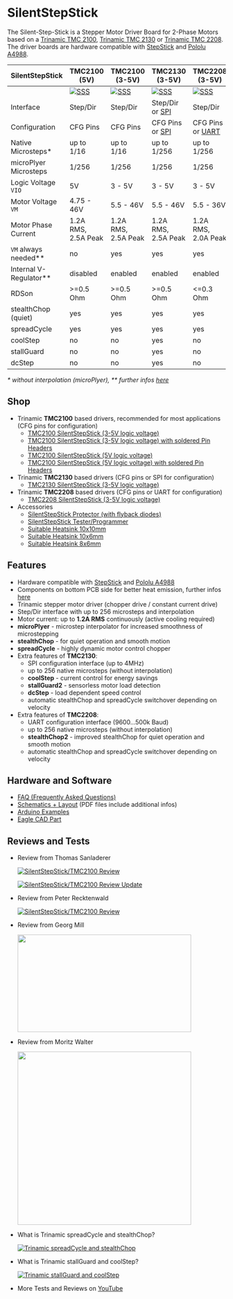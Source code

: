 # SilentStepStick
The Silent-Step-Stick is a Stepper Motor Driver Board for 2-Phase Motors based on a [Trinamic TMC 2100](http://www.trinamic.com/products/integrated-circuits/details/tmc2100/), [Trinamic TMC 2130](http://www.trinamic.com/products/integrated-circuits/details/tmc2130/) or [Trinamic TMC 2208](http://www.trinamic.com/products/integrated-circuits/details/tmc2208-la/).
The driver boards are hardware compatible with [StepStick](http://reprap.org/wiki/StepStick) and [Pololu A4988](https://www.pololu.com/product/1182).

SilentStepStick          | TMC2100 (5V)        | TMC2100 (3-5V)      | TMC2130 (3-5V)      | TMC2208 (3-5V)
------------------------ | ------------------- | ------------------- | ------------------- | -------------------
                         | [![SSS](https://github.com/watterott/SilentStepStick/raw/master/hardware/SilentStepStick-TMC2100_v12_5V.jpg)](http://www.watterott.com/en/SilentStepStick-TMC2100-5V) | [![SSS](https://github.com/watterott/SilentStepStick/raw/master/hardware/SilentStepStick-TMC2100_v12.jpg)](http://www.watterott.com/en/SilentStepStick) | [![SSS](https://github.com/watterott/SilentStepStick/raw/master/hardware/SilentStepStick-TMC2130_v10.jpg)](http://www.watterott.com/en/SilentStepStick-TMC2130) | [![SSS](https://github.com/watterott/SilentStepStick/raw/master/hardware/SilentStepStick-TMC2208_v10.jpg)](http://www.watterott.com/en/SilentStepStick-TMC2208)
Interface                | Step/Dir            | Step/Dir            | Step/Dir or [SPI](https://en.wikipedia.org/wiki/Serial_Peripheral_Interface_Bus) | Step/Dir
Configuration            | CFG Pins            | CFG Pins            | CFG Pins or [SPI](https://en.wikipedia.org/wiki/Serial_Peripheral_Interface_Bus) | CFG Pins or [UART](https://en.wikipedia.org/wiki/UART)
Native Microsteps*       | up to 1/16          | up to 1/16          | up to 1/256         | up to 1/256
microPlyer Microsteps    | 1/256               | 1/256               | 1/256               | 1/256
Logic Voltage ```VIO```  | 5V                  | 3 - 5V              | 3 - 5V              | 3 - 5V
Motor Voltage ```VM```   | 4.75 - 46V          | 5.5 - 46V           | 5.5 - 46V           | 5.5 - 36V
Motor Phase Current      | 1.2A RMS, 2.5A Peak | 1.2A RMS, 2.5A Peak | 1.2A RMS, 2.5A Peak | 1.2A RMS, 2.0A Peak
```VM``` always needed** | no                  | yes                 | yes                 | yes
Internal V-Regulator**   | disabled            | enabled             | enabled             | enabled
RDSon                    | >=0.5 Ohm           | >=0.5 Ohm           | >=0.5 Ohm           | <=0.3 Ohm
stealthChop (quiet)      | yes                 | yes                 | yes                 | yes
spreadCycle              | yes                 | yes                 | yes                 | yes
coolStep                 | no                  | no                  | yes                 | no
stallGuard               | no                  | no                  | yes                 | no
dcStep                   | no                  | no                  | yes                 | no

_* without interpolation (microPlyer), ** further infos [here](https://github.com/watterott/SilentStepStick/blob/master/docu/FAQ.md#what-is-the-difference-between-silentstepsticks-with-3-5v-and-5v-logic-voltage)_


## Shop
* Trinamic **TMC2100** based drivers, recommended for most applications (CFG pins for configuration)
  * [TMC2100 SilentStepStick (3-5V logic voltage)](http://www.watterott.com/en/SilentStepStick)
  * [TMC2100 SilentStepStick (3-5V logic voltage) with soldered Pin Headers](http://www.watterott.com/en/SilentStepStick-with-Pins)
  * [TMC2100 SilentStepStick (5V logic voltage)](http://www.watterott.com/en/SilentStepStick-TMC2100-5V)
  * [TMC2100 SilentStepStick (5V logic voltage) with soldered Pin Headers](http://www.watterott.com/en/SilentStepStick-TMC2100-5V-with-Pins)
* Trinamic **TMC2130** based drivers (CFG pins or SPI for configuration)
  * [TMC2130 SilentStepStick (3-5V logic voltage)](http://www.watterott.com/en/SilentStepStick-TMC2130)
* Trinamic **TMC2208** based drivers (CFG pins or UART for configuration)
  * [TMC2208 SilentStepStick (3-5V logic voltage)](http://www.watterott.com/en/SilentStepStick-TMC2208)
* Accessories
  * [SilentStepStick Protector (with flyback diodes)](http://www.watterott.com/en/SilentStepStick-Protector)
  * [SilentStepStick Tester/Programmer](http://www.watterott.com/en/SilentStepStick-Tester)
  * [Suitable Heatsink 10x10mm](http://www.watterott.com/en/Pin-heatsink-square-ICK-S-10-x-10-x-125)
  * [Suitable Heatsink 10x6mm](http://www.watterott.com/en/Heatsink-for-DIL-IC-PLCC-und-SMD-10-x-6-mm)
  * [Suitable Heatsink 8x6mm](http://www.watterott.com/en/Heatsinks-6-3x8mm)


## Features
* Hardware compatible with [StepStick](http://reprap.org/wiki/StepStick) and [Pololu A4988](https://www.pololu.com/product/1182)
* Components on bottom PCB side for better heat emission, further infos [here](https://github.com/watterott/SilentStepStick/blob/master/docu/FAQ.md#why-is-the-tmc2100-chip-on-the-bottom-pcb-side)
* Trinamic stepper motor driver (chopper drive / constant current drive)
* Step/Dir interface with up to 256 microsteps and interpolation
* Motor current: up to **1.2A RMS** continuously (active cooling required)
* **microPlyer** - microstep interpolator for increased smoothness of microstepping
* **stealthChop** - for quiet operation and smooth motion
* **spreadCycle** - highly dynamic motor control chopper
* Extra features of **TMC2130**:
  * SPI configuration interface (up to 4MHz)
  * up to 256 native microsteps (without interpolation)
  * **coolStep** - current control for energy savings
  * **stallGuard2** - sensorless motor load detection
  * **dcStep** - load dependent speed control
  * automatic stealthChop and spreadCycle switchover depending on velocity
* Extra features of **TMC2208**:
  * UART configuration interface (9600...500k Baud)
  * up to 256 native microsteps (without interpolation)
  * **stealthChop2** - improved stealthChop for quiet operation and smooth motion
  * automatic stealthChop and spreadCycle switchover depending on velocity


## Hardware and Software
* [FAQ (Frequently Asked Questions)](https://github.com/watterott/SilentStepStick/blob/master/docu/FAQ.md)
* [Schematics + Layout](https://github.com/watterott/SilentStepStick/tree/master/hardware) (PDF files include additional infos)
* [Arduino Examples](https://github.com/watterott/SilentStepStick/tree/master/software)
* [Eagle CAD Part](https://github.com/watterott/Eagle-Libs)


## Reviews and Tests

* Review from Thomas Sanladerer

  [![SilentStepStick/TMC2100 Review](http://img.youtube.com/vi/g6Bxoqr8QlY/0.jpg)](https://www.youtube.com/watch?v=g6Bxoqr8QlY)

  [![SilentStepStick/TMC2100 Review Update](http://img.youtube.com/vi/mYuZqx8xwTg/0.jpg)](https://www.youtube.com/watch?v=mYuZqx8xwTg)

* Review from Peter Recktenwald

  [![SilentStepStick/TMC2100 Review](http://img.youtube.com/vi/P3ebhi-vZRY/0.jpg)](https://www.youtube.com/watch?v=P3ebhi-vZRY)

* Review from Georg Mill

  [<img src="http://blog.georgmill.de/wp-content/uploads/2015/06/steppermotor_intro.jpg" width="400" height="225">](http://blog.georgmill.de/2015/06/18/schrittmotor-test-5-treiber-im-vergleich/)

* Review from Moritz Walter

  [<img src="https://hackadaycom.files.wordpress.com/2016/09/tmc_thumb1.jpg" width="400" height="400">](http://hackaday.com/2016/09/30/3d-printering-trinamic-tmc2130-stepper-motor-drivers-shifting-the-gears/)

* What is Trinamic spreadCycle and stealthChop?

  [![Trinamic spreadCycle and stealthChop](http://img.youtube.com/vi/Q0sJlGh9WNY/0.jpg)](https://www.youtube.com/watch?v=Q0sJlGh9WNY)

* What is Trinamic stallGuard and coolStep?

  [![Trinamic stallGuard and coolStep](http://img.youtube.com/vi/Prw7wNa20Gk/0.jpg)](https://www.youtube.com/watch?v=Prw7wNa20Gk)

* More Tests and Reviews on [YouTube](https://www.youtube.com/results?search_query=SilentStepStick)
